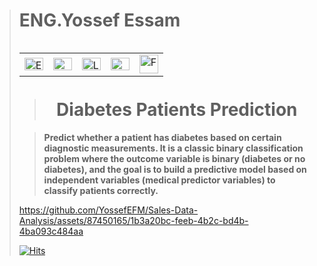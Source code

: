 > # **ENG.Yossef Essam**
> <table alt="Contact Details" align="left">
  <tr>
    <td><a href="mailto:youssefessam1269@gmail.com"><img src="https://github.com/YossefEFM/images/blob/main/Email.png" height="20" width="30" alt="Email"></a></td>
    <td><a href="https://t.me/YossefEFM"><img src="https://github.com/YossefEFM/images/blob/main/Telegram.png" height="20" width="30" alt ="Telegram"> </ing></a></td>
    <td><a href="https://www.linkedin.com/in/yossefessam1408/"><img src="https://raw.githubusercontent.com/rahuldkjain/github-profile-readme-generator/master/src/images/icons/Social/linked-in-alt.svg" height="20" width="30" alt="LinkedIn Badge"/></td>
    <td><a href="https://api.whatsapp.com/send?phone=201068105975"><img src="https://thefuturevirtualassistant.com/wp-content/uploads/2021/08/whatsapp-bubble.gif" height="20" width="30" alt="Whatsapp Badge"/></td>
    <td><a href="https://www.facebook.com/YossefEFM/">
      <img src = "https://user-images.githubusercontent.com/60184582/206710371-5e9ce41c-1842-41d9-bcf5-c938c5e467f1.png" width = "30" hieght= "20" alt="FaceBook"></a></td>
  </tr>
</table>
<br>
<br>
<br>
      
> <h1 align='center'> Diabetes Patients Prediction</h1>
 
> **Predict whether a patient has diabetes based on certain diagnostic measurements. It is a classic binary classification problem where the outcome variable is binary (diabetes or no diabetes), and the goal is to build a predictive model based on independent variables (medical predictor variables) to classify patients correctly.**



https://github.com/YossefEFM/Sales-Data-Analysis/assets/87450165/1b3a20bc-feeb-4b2c-bd4b-4ba093c484aa

[![Hits](https://hits.sh/github.com/YossefEFM/Data-Analysis/tree/9648a97bb1f032d3d982ca330b80b666c4d76e3d/Diabetes%20Patients.svg?style=for-the-badge&color=007ec6&labelColor=000000)](https://hits.sh/github.com/YossefEFM/Data-Analysis/tree/9648a97bb1f032d3d982ca330b80b666c4d76e3d/Diabetes%20Patients/)

